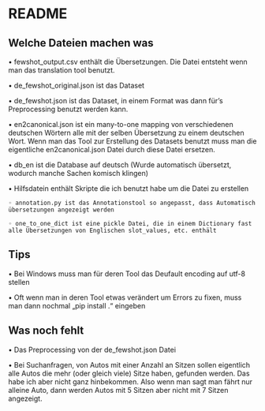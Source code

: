 # README

## Welche Dateien machen was

• fewshot_output.csv enthält die Übersetzungen. Die Datei entsteht wenn man das translation tool benutzt.

• de_fewshot_original.json ist das Dataset

• de_fewshot.json ist das Dataset, in einem Format was dann für’s Preprocessing benutzt werden kann.

• en2canonical.json ist ein many-to-one mapping von verschiedenen deutschen Wörtern alle mit der selben Übersetzung zu einem deutschen Wort. Wenn man das Tool zur Erstellung des Datasets benutzt muss man die eigentliche en2canonical.json Datei durch diese Datei ersetzen.

• db_en ist die Database auf deutsch (Wurde automatisch übersetzt, wodurch manche Sachen komisch klingen)

• Hilfsdatein enthält Skripte die ich benutzt habe um die Datei zu erstellen

    ◦ annotation.py ist das Annotationstool so angepasst, dass Automatisch übersetzungen angezeigt werden
    
    ◦ one_to_one_dict ist eine pickle Datei, die in einem Dictionary fast alle Übersetzungen von Englischen slot_values, etc. enthält

## Tips

• Bei Windows muss man für deren Tool das Deufault encoding auf utf-8 stellen

• Oft wenn man in deren Tool etwas verändert um Errors zu fixen, muss man dann nochmal „pip install .“ eingeben

## Was noch fehlt

• Das Preprocessing von der de_fewshot.json Datei

• Bei Suchanfragen, von Autos mit einer Anzahl an Sitzen sollen eigentlich alle Autos die mehr (oder gleich viele) Sitze haben, gefunden werden. Das habe ich aber nicht ganz hinbekommen. Also wenn man sagt man fährt nur alleine Auto, dann werden Autos mit 5 Sitzen aber nicht mit 7 Sitzen angezeigt.
